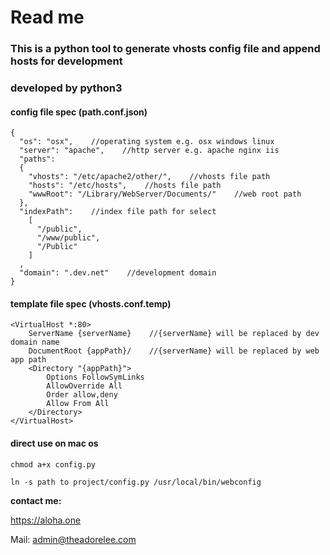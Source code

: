 # Read me
### This is a python tool to generate vhosts config file and append hosts for development
### developed by python3
#### config file spec (path.conf.json)

```
{
  "os": "osx",    //operating system e.g. osx windows linux
  "server": "apache",    //http server e.g. apache nginx iis
  "paths":
  {
    "vhosts": "/etc/apache2/other/",    //vhosts file path
    "hosts": "/etc/hosts",    //hosts file path
    "wwwRoot": "/Library/WebServer/Documents/"    //web root path
  },
  "indexPath":    //index file path for select
    [
      "/public",
      "/www/public",
      "/Public"
    ]
  ,
  "domain": ".dev.net"    //development domain
}
```
#### template file spec (vhosts.conf.temp)

```
<VirtualHost *:80>
    ServerName {serverName}    //{serverName} will be replaced by dev domain name
    DocumentRoot {appPath}/    //{serverName} will be replaced by web app path
    <Directory "{appPath}">
        Options FollowSymLinks
        AllowOverride All
        Order allow,deny
        Allow From All
    </Directory>
</VirtualHost>
```

#### direct use on mac os

`chmod a+x config.py`

`ln -s path to project/config.py /usr/local/bin/webconfig`

**contact me:**

https://aloha.one

Mail: admin@theadorelee.com


